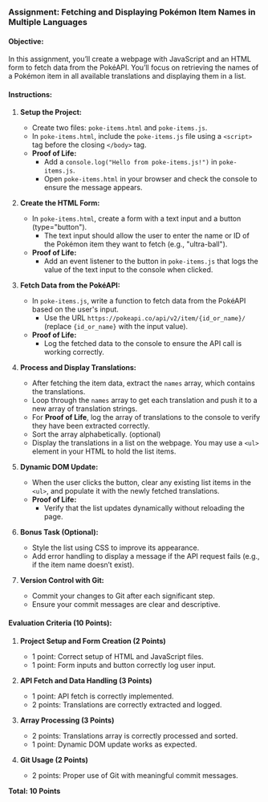 ### Assignment: Fetching and Displaying Pokémon Item Names in Multiple Languages

#### Objective:
In this assignment, you’ll create a webpage with JavaScript and an HTML form to fetch data from the PokéAPI. You’ll focus on retrieving the names of a Pokémon item in all available translations and displaying them in a list.

#### Instructions:

1. **Setup the Project:**
   - Create two files: `poke-items.html` and `poke-items.js`.
   - In `poke-items.html`, include the `poke-items.js` file using a `<script>` tag before the closing `</body>` tag.
   - **Proof of Life:** 
     - Add a `console.log("Hello from poke-items.js!")` in `poke-items.js`.
     - Open `poke-items.html` in your browser and check the console to ensure the message appears.

2. **Create the HTML Form:**
   - In `poke-items.html`, create a form with a text input and a button (type="button").
     - The text input should allow the user to enter the name or ID of the Pokémon item they want to fetch (e.g., "ultra-ball").
   - **Proof of Life:**
     - Add an event listener to the button in `poke-items.js` that logs the value of the text input to the console when clicked.

3. **Fetch Data from the PokéAPI:**
   - In `poke-items.js`, write a function to fetch data from the PokéAPI based on the user's input.
     - Use the URL `https://pokeapi.co/api/v2/item/{id_or_name}/` (replace `{id_or_name}` with the input value).
   - **Proof of Life:**
     - Log the fetched data to the console to ensure the API call is working correctly.

4. **Process and Display Translations:**
   - After fetching the item data, extract the `names` array, which contains the translations.
   - Loop through the `names` array to get each translation and push it to a new array of translation strings.
   - For **Proof of Life**, log the array of translations to the console to verify they have been extracted correctly.
   - Sort the array alphabetically. (optional)
   - Display the translations in a list on the webpage. You may use a `<ul>` element in your HTML to hold the list items.

5. **Dynamic DOM Update:**
   - When the user clicks the button, clear any existing list items in the `<ul>`, and populate it with the newly fetched translations.
   - **Proof of Life:**
     - Verify that the list updates dynamically without reloading the page.

6. **Bonus Task (Optional):**
   - Style the list using CSS to improve its appearance.
   - Add error handling to display a message if the API request fails (e.g., if the item name doesn’t exist).

7. **Version Control with Git:**
   - Commit your changes to Git after each significant step.
   - Ensure your commit messages are clear and descriptive.

#### Evaluation Criteria (10 Points):

1. **Project Setup and Form Creation (2 Points)**
   - 1 point: Correct setup of HTML and JavaScript files.
   - 1 point: Form inputs and button correctly log user input.

2. **API Fetch and Data Handling (3 Points)**
   - 1 point: API fetch is correctly implemented.
   - 2 points: Translations are correctly extracted and logged.

3. **Array Processing (3 Points)**
   - 2 points: Translations array is correctly processed and sorted.
   - 1 point: Dynamic DOM update works as expected.

4. **Git Usage (2 Points)**
   - 2 points: Proper use of Git with meaningful commit messages.

**Total: 10 Points**